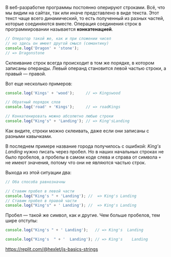 
В веб-разработке программы постоянно оперируют строками. Всё, что мы видим на сайтах, так или иначе представлено в виде текста. Этот текст чаще всего динамический, то есть полученный из разных частей, которые соединяются вместе. Операция соединения строк в программировании называется **конкатенацией**.

```javascript
// Оператор такой же, как и при сложении чисел
// но здесь он имеет другой смысл (семантику)
console.log('Dragon' + 'stone');
// => Dragonstone
```

Склеивание строк всегда происходит в том же порядке, в котором записаны операнды. Левый операнд становится левой частью строки, а правый — правой.

Вот еще несколько примеров:

```javascript
console.log('Kings' + 'wood');     // => Kingswood

// Обратный порядок слов
console.log('road' + 'Kings');     // => roadKings

// Конкатенировать можно абсолютно любые строки
console.log("King's" + 'Landing'); // => King'sLanding
```

Как видите, строки можно склеивать, даже если они записаны с разными кавычками.

В последнем примере название города получилось с ошибкой: *King's Landing* нужно писать через пробел. Но в наших начальных строках не было пробелов, а пробелы в самом коде слева и справа от символа `+` не имеют значения, потому что они не являются частью строк.

Выхода из этой ситуации два:

```javascript
// Оба способа равнозначны

// Ставим пробел в левой части
console.log("King's " + 'Landing'); //  => King's Landing
// Ставим пробел в правой части
console.log("King's" + ' Landing'); //  => King's Landing
```

Пробел — такой же символ, как и другие. Чем больше пробелов, тем шире отступы:

```javascript
console.log("King's " + ' Landing');   // => King's  Landing

console.log("King's  " + '  Landing'); // => King's    Landing
```

https://replit.com/@hexlet/js-basics-strings
